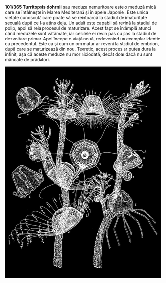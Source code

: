 **101/365 Turritopsis dohrnii** sau meduza nemuritoare este o meduză mică care se întâlneşte în Marea Mediterană şi în apele Japoniei. Este unica vietate cunoscută care poate să se reîntoarcă la stadiul de imaturitate sexuală după ce l-a atins deja. Un adult este capabil să revină la stadiul de polip, apoi să reia procesul de maturizare. Acest fapt se întâmplă atunci când meduzele sunt vătămate, iar celulele ei revin pas cu pas la stadiul de dezvoltare primar. Apoi începe o viaţă nouă, redevenind un exemplar identic cu precedentul. Este ca şi cum un om matur ar reveni la stadiul de embrion, după care se maturizează din nou. Teoretic, acest proces ar putea dura la infinit, aşa că aceste meduze nu mor niciodată, decât doar dacă nu sunt mâncate de prădători.

![Turritopsis dohrnii](image-1.jpg)

